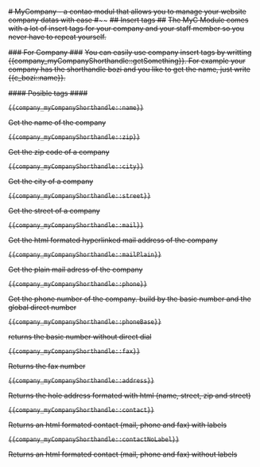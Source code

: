 ~~# MyCompany - a contao modul that allows you to manage your website company datas with ease #~~~~
~~## Insert tags ##~~
~~The MyC Module comes with a lot of insert tags for your company and your staff member so you never have to repeat yourself.~~

~~### For Company ###~~
~~You can easily use company insert tags by writting {{company_myCompanyShorthandle::getSomething}}. For example your company has the shorthandle bozi and you like to get the name, just write {{c_bozi::name}}.~~

~~#### Posible tags ####~~

~~`{{company_myCompanyShorthandle::name}}`~~

~~Get the name of the company~~

~~`{{company_myCompanyShorthandle::zip}}`~~

~~Get the zip code of a company~~

~~`{{company_myCompanyShorthandle::city}}`~~

~~Get the city of a company~~

~~`{{company_myCompanyShorthandle::street}}`~~

~~Get the street of a company~~

~~`{{company_myCompanyShorthandle::mail}}`~~

~~Get the html formated hyperlinked mail address of the company~~

~~`{{company_myCompanyShorthandle::mailPlain}}`~~

~~Get the plain mail adress of the company~~

~~`{{company_myCompanyShorthandle::phone}}`~~

~~Get the phone number of the company. build by the basic number and the global direct number~~

~~`{{company_myCompanyShorthandle::phoneBase}}`~~

~~returns the basic number without direct dial~~

~~`{{company_myCompanyShorthandle::fax}}`~~

~~Returns the fax number~~

~~`{{company_myCompanyShorthandle::address}}`~~

~~Returns the hole address formated with html (name, street, zip and street)~~

~~`{{company_myCompanyShorthandle::contact}}`~~

~~Returns an html formated contact (mail, phone and fax) with labels~~

~~`{{company_myCompanyShorthandle::contactNoLabel}}`~~

~~Returns an html formated contact (mail, phone and fax) without labels~~
